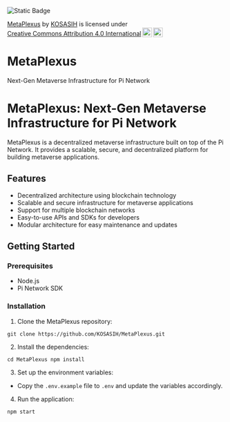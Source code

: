 ![Static Badge](https://img.shields.io/badge/%F0%9F%94%AE-MetaPlexus-purple)

<p xmlns:cc="http://creativecommons.org/ns#" xmlns:dct="http://purl.org/dc/terms/"><a property="dct:title" rel="cc:attributionURL" href="https://github.com/KOSASIH/MetaPlexus">MetaPlexus</a> by <a rel="cc:attributionURL dct:creator" property="cc:attributionName" href="https://github.com/KOSASIH/">KOSASIH</a> is licensed under <a href="https://creativecommons.org/licenses/by/4.0/?ref=chooser-v1" target="_blank" rel="license noopener noreferrer" style="display:inline-block;">Creative Commons Attribution 4.0 International<img style="height:22px!important;margin-left:3px;vertical-align:text-bottom;" src="https://mirrors.creativecommons.org/presskit/icons/cc.svg?ref=chooser-v1" alt=""><img style="height:22px!important;margin-left:3px;vertical-align:text-bottom;" src="https://mirrors.creativecommons.org/presskit/icons/by.svg?ref=chooser-v1" alt=""></a></p>

# MetaPlexus
Next-Gen Metaverse Infrastructure for Pi Network

MetaPlexus: Next-Gen Metaverse Infrastructure for Pi Network
================================================================

MetaPlexus is a decentralized metaverse infrastructure built on top of the Pi Network. It provides a scalable, secure, and decentralized platform for building metaverse applications.

Features
--------

* Decentralized architecture using blockchain technology
* Scalable and secure infrastructure for metaverse applications
* Support for multiple blockchain networks
* Easy-to-use APIs and SDKs for developers
* Modular architecture for easy maintenance and updates

Getting Started
---------------

### Prerequisites

- Node.js 
- Pi Network SDK

### Installation

1. Clone the MetaPlexus repository:

`git clone https://github.com/KOSASIH/MetaPlexus.git`


2. Install the dependencies:

`cd MetaPlexus npm install`


3. Set up the environment variables:

- Copy the `.env.example` file to `.env` and update the variables accordingly.

4. Run the application:

`npm start`
